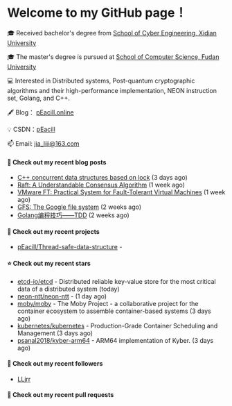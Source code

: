 # Welcome to my GitHub page！

🎓 Received bachelor's degree from [School of Cyber Engineering, Xidian University](https://ce.xidian.edu.cn/)

🎓 The master's degree is pursued at [School of Computer Science, Fudan University](https://cs.fudan.edu.cn/)

💻 Interested in Distributed systems, Post-quantum cryptographic algorithms and their high-performance implementation, NEON instruction set, Golang, and C++.

🖋 Blog： [pEacill.online](https://peacill.online/)

💡 CSDN：[pEacill](https://blog.csdn.net/m0_54047527?spm=1000.2115.3001.5343)

📫 Email:   [jia_liii@163.com](mailto:jia_liii@163.com)

#### 📜 Check out my recent blog posts

- [C&#43;&#43; concurrent data structures based on lock](https://peacill.online/post/20527.html) (3 days ago)
- [Raft: A Understandable Consensus Algorithm](https://peacill.online/post/9989.html) (1 week ago)
- [VMware FT: Practical System for Fault-Tolerant Virtual Machines](https://peacill.online/post/42123.html) (1 week ago)
- [GFS: The Google file system](https://peacill.online/post/22157.html) (2 weeks ago)
- [Golang编程技巧——TDD](https://peacill.online/post/50511.html) (2 weeks ago)

#### 🌱 Check out my recent projects

- [pEacill/Thread-safe-data-structure](https://github.com/pEacill/Thread-safe-data-structure) - 

#### ⭐ Check out my recent stars

- [etcd-io/etcd](https://github.com/etcd-io/etcd) - Distributed reliable key-value store for the most critical data of a distributed system (today)
- [neon-ntt/neon-ntt](https://github.com/neon-ntt/neon-ntt) -  (1 day ago)
- [moby/moby](https://github.com/moby/moby) - The Moby Project - a collaborative project for the container ecosystem to assemble container-based systems (3 days ago)
- [kubernetes/kubernetes](https://github.com/kubernetes/kubernetes) - Production-Grade Container Scheduling and Management (3 days ago)
- [psanal2018/kyber-arm64](https://github.com/psanal2018/kyber-arm64) - ARM64 implementation of Kyber. (3 days ago)

#### 👯 Check out my recent followers

- [LLjrr](https://github.com/LLjrr)

#### 🔨 Check out my recent pull requests

